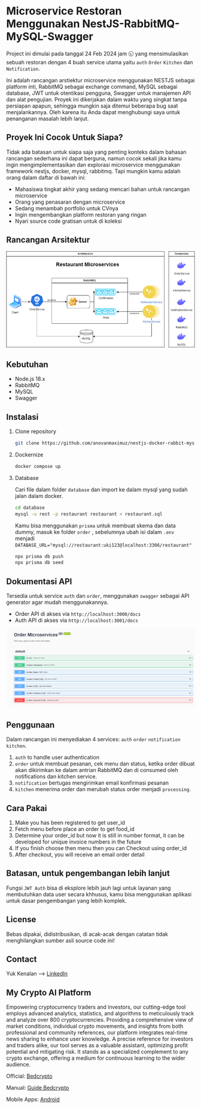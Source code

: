 # Microservice Restoran Menggunakan NestJS-RabbitMQ-MySQL-Swagger

Project ini dimulai pada tanggal 24 Feb 2024 jam 🕤 yang mensimulasikan sebuah restoran dengan 4 buah service utama yaitu `auth` `Order` `Kitchen` dan `Notification`.

Ini adalah rancangan arstiektur microservice menggunakan NESTJS sebagai platform inti, RabbitMQ sebagai exchange command, MySQL sebagai database, JWT untuk otentikasi pengguna, Swagger untuk manajemen API dan alat pengujian. Proyek ini dikerjakan dalam waktu yang singkat tanpa persiapan apapun, sehingga mungkin saja ditemui beberapa bug saat menjalankannya. Oleh karena itu Anda dapat menghubungi saya untuk penanganan masalah lebih lanjut.

## Proyek Ini Cocok Untuk Siapa?
Tidak ada batasan untuk siapa saja yang penting konteks dalam bahasan rancangan sederhana ini dapat berguna, namun cocok sekali jika kamu ingin mengimplementasikan dan explorasi microservice menggunakan framework nestjs, docker, mysql, rabbitmq. Tapi mungkin kamu adalah orang dalam daftar di bawah ini:
- Mahasiswa tingkat akhir yang sedang mencari bahan untuk rancangan microservice
- Orang yang penasaran dengan microservice
- Sedang menambah portfolio untuk CVnya
- Ingin mengembangkan platform restoran yang ringan
- Nyari source code gratisan untuk di koleksi

## Rancangan Arsitektur

![alt text](https://github.com/anovanmaximuz/restaurant-nestjs-docker-rabbit-mysql/blob/master/img/restoran.png?raw=true)

## Kebutuhan

- Node.js 18.x
- RabbitMQ
- MySQL
- Swagger

## Instalasi

1. Clone repository

   ```sh
   git clone https://github.com/anovanmaximuz/nestjs-docker-rabbit-mysql .
   ```

2. Dockernize
   ```sh
   docker compose up
   ```

3. Database

   Cari file dalam folder `database` dan import ke dalam mysql yang sudah jalan dalam docker.
   ``` sh
   cd database
   mysql -u rest -p restaurant restaurant < restaurant.sql
   ```
   Kamu bisa menggunakan `prisma` untuk membuat skema dan data dummy, masuk ke folder `order` , sebelumnya ubah isi dalam `.env` menjadi `DATABASE_URL="mysql://restaurant:uki123@localhost:3306/restaurant"`
   ```sh
   npx prisma db push
   npx prisma db seed
   ```
## Dokumentasi API
Tersedia untuk service `auth` dan `order`, menggunakan `swagger` sebagai API generator agar mudah menggunakannya.
- Order API di akses via `http://localhost:3000/docs`
- Auth API di akses via `http://localhost:3001/docs`

![alt text](https://github.com/anovanmaximuz/restaurant-nestjs-docker-rabbit-mysql/blob/master/img/swagger.png?raw=true)
 

## Penggunaan

Dalam rancangan ini menyediakan 4 services: `auth` `order` `notification` `kitchen`.
1. `auth` to handle user authentication
2. `order` untuk membuat pesanan, cek menu dan status, ketika order dibuat akan dikirimkan ke dalam antrian RabbitMQ dan di consumed oleh notifications dan kitchen service.
3. `notification` bertugas mengirimkan email konfirmasi pesanan
4. `kitchen` menerima order dan merubah status order menjadi `processing`. 

## Cara Pakai
1. Make you has been registered to get user_id
2. Fetch menu before place an order to get food_id
3. Determine your order_id but now it is still in number format, it can be developed for unique invoice numbers in the future
4. If you finish choose then menu then you can Checkout using order_id
5. After checkout, you will receive an email order detail

## Batasan,  untuk pengembangan lebih lanjut

Fungsi `JWT Auth` bisa di eksplore lebih jauh lagi untuk layanan yang membutuhkan data user secara khhusus, kamu bisa menggunakan aplikasi untuk dasar pengembangan yang lebih komplek.

## License

Bebas dipakai, didistribusikan, di acak-acak dengan catatan tidak menghilangkan sumber asli source code ini!

<!-- CONTACT -->

## Contact

Yuk Kenalan --> [LinkedIn](https://www.linkedin.com/in/anovan/)

## My Crypto AI Platform
Empowering cryptocurrency traders and investors, our cutting-edge tool employs advanced analytics, statistics, and algorithms to meticulously track and analyze over 800 cryptocurrencies. Providing a comprehensive view of market conditions, individual crypto movements, and insights from both professional and community references, our platform integrates real-time news sharing to enhance user knowledge. A precise reference for investors and traders alike, our tool serves as a valuable assistant, optimizing profit potential and mitigating risk. It stands as a specialized complement to any crypto exchange, offering a medium for continuous learning to the wider audience.

Official: [Bedcrypto](https://bedcrypto.com/)

Manual: [Guide Bedcrypto](https://guide.bedcrypto.com/)

Mobile Apps: [Android](https://play.google.com/store/apps/details?id=com.planet.signal)

